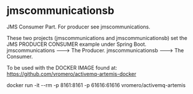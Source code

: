# jmscommunicationsb
JMS Consumer Part. For producer see jmscommunications.

These two projects (jmscommunications and jmscommunicationsb) set the JMS PRODUCER CONSUMER example under Spring Boot.
jmscommunications ---> The Producer.
jmscommunicationsb ---> The Consumer.

To be used with the DOCKER IMAGE found at: https://github.com/vromero/activemq-artemis-docker

docker run -it --rm -p 8161:8161  -p 61616:61616 vromero/activemq-artemis
